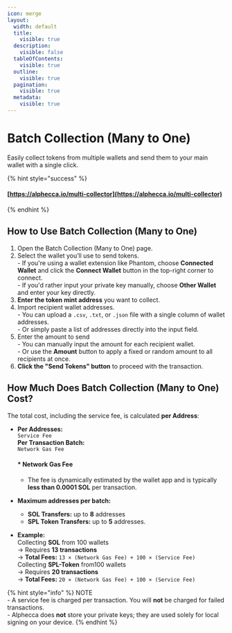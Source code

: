 ```yaml
---
icon: merge
layout:
  width: default
  title:
    visible: true
  description:
    visible: false
  tableOfContents:
    visible: true
  outline:
    visible: true
  pagination:
    visible: true
  metadata:
    visible: true
---
```


# Batch Collection (Many to One)

Easily collect tokens from multiple wallets and send them to your main wallet with a single click.

{% hint style="success" %}
#### [https://alphecca.io/multi-collector](https://alphecca.io/multi-collector)
{% endhint %}

## How to Use Batch Collection (Many to One)&#x20;

1. Open the Batch Collection (Many to One) page.
2. Select the wallet you’ll use to send tokens.\
   \- If you're using a wallet extension like Phantom, choose **Connected Wallet** and click the **Connect Wallet** button in the top-right corner to connect.\
   \- If you'd rather input your private key manually, choose **Other Wallet** and enter your key directly.
3. **Enter the token mint address** you want to collect.
4. Import recipient wallet addresses.\
   \- You can upload a `.csv`, `.txt`, or `.json` file with a single column of wallet addresses.\
   \- Or simply paste a list of addresses directly into the input field.
5. Enter the amount to send\
   \- You can manually input the amount for each recipient wallet.\
   \- Or use the **Amount** button to apply a fixed or random amount to all recipients at once.
6. **Click the "Send Tokens" button** to proceed with the transaction.

## How Much Does Batch Collection (Many to One) Cost?

The total cost, including the service fee, is calculated **per Address**:

*   **Per Addresses:**\
    `Service Fee` \
    **Per Transaction Batch:**\
    `Network Gas Fee`

    #### &#x20;\* Network Gas Fee

    * The fee is dynamically estimated by the wallet app and is typically **less than 0.0001 SOL** per transaction.
* **Maximum addresses per batch:**
  * **SOL Transfers:** up to **8** addresses
  * **SPL Token Transfers:** up to **5** addresses.
* **Example:**\
  &#x20; Collecting **SOL** from 100 wallets\
  &#x20;   → Requires **13 transactions**\
  &#x20;   → **Total Fees:** `13 × (Network Gas Fee) + 100 × (Service Fee)`\
  &#x20; Collecting **SPL-Token** from100 wallets\
  &#x20;   → Requires **20 transactions**\
  &#x20;   → **Total Fees:** `20 × (Network Gas Fee) + 100 × (Service Fee)`

{% hint style="info" %}
NOTE\
\-  A service fee is charged per transaction. You will **not** be charged for failed transactions.\
&#x20;\- Alphecca does **not** store your private keys; they are used solely for local signing on your device.
{% endhint %}
